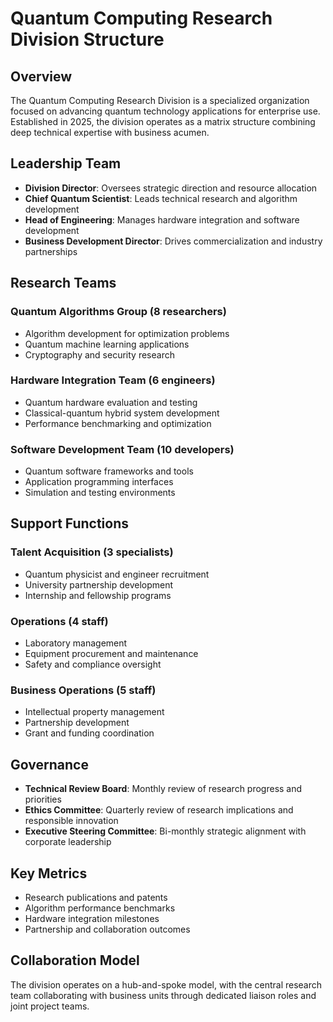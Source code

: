 # Quantum Computing Research Division Structure

## Overview
The Quantum Computing Research Division is a specialized organization focused on advancing quantum technology applications for enterprise use. Established in 2025, the division operates as a matrix structure combining deep technical expertise with business acumen.

## Leadership Team
- **Division Director**: Oversees strategic direction and resource allocation
- **Chief Quantum Scientist**: Leads technical research and algorithm development
- **Head of Engineering**: Manages hardware integration and software development
- **Business Development Director**: Drives commercialization and industry partnerships

## Research Teams
### Quantum Algorithms Group (8 researchers)
- Algorithm development for optimization problems
- Quantum machine learning applications
- Cryptography and security research

### Hardware Integration Team (6 engineers)
- Quantum hardware evaluation and testing
- Classical-quantum hybrid system development
- Performance benchmarking and optimization

### Software Development Team (10 developers)
- Quantum software frameworks and tools
- Application programming interfaces
- Simulation and testing environments

## Support Functions
### Talent Acquisition (3 specialists)
- Quantum physicist and engineer recruitment
- University partnership development
- Internship and fellowship programs

### Operations (4 staff)
- Laboratory management
- Equipment procurement and maintenance
- Safety and compliance oversight

### Business Operations (5 staff)
- Intellectual property management
- Partnership development
- Grant and funding coordination

## Governance
- **Technical Review Board**: Monthly review of research progress and priorities
- **Ethics Committee**: Quarterly review of research implications and responsible innovation
- **Executive Steering Committee**: Bi-monthly strategic alignment with corporate leadership

## Key Metrics
- Research publications and patents
- Algorithm performance benchmarks
- Hardware integration milestones
- Partnership and collaboration outcomes

## Collaboration Model
The division operates on a hub-and-spoke model, with the central research team collaborating with business units through dedicated liaison roles and joint project teams.